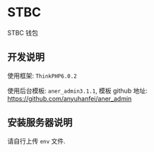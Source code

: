 # STBC

STBC 钱包

## 开发说明

使用框架: `ThinkPHP6.0.2`

使用后台模板: `aner_admin3.1.1`, 模板 github 地址: https://github.com/anyuhanfei/aner_admin

## 安装服务器说明

请自行上传 `env` 文件.
